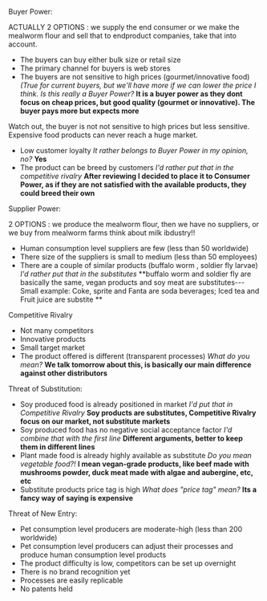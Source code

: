 Buyer Power:

ACTUALLY 2 OPTIONS : we supply the end consumer or we make the mealworm flour and sell that to endproduct companies, take that into account.

-	The buyers can buy either bulk size  or retail size
-	The primary channel for buyers is web stores
-	The buyers are not sensitive to high prices (gourmet/innovative food)
*(True for current buyers, but we'll have more if we can lower the price I think. Is this really a Buyer Power?*
**It is a buyer power as they dont focus on cheap prices, but good quality (gourmet or innovative). The buyer pays more but expects more**

Watch out, the buyer is not not sensitive to high prices but less sensitive. Expensive food products can never reach a huge market.
-	Low customer loyalty *It rather belongs to Buyer Power in my opinion, no?* **Yes**
-	The product can be breed by customers
*I'd rather put that in the competitive rivalry* **After reviewing I decided to place it to Consumer Power, as if they are not satisfied with the available products, they could breed their own**

Supplier Power:

2 OPTIONS : we produce the mealworm flour, then we have no suppliers, or we buy from mealworm farms
think about milk ibdustry!!

-	Human consumption level suppliers are few (less than 50 worldwide)
-	There size of the suppliers is small to medium (less than 50  employees)
-	There are a couple of similar products (buffalo worm , soldier fly larvae)
*I'd rather put that in the substitutes* **buffalo worm and soldier fly are basically the same, vegan products and soy meat are substitutes--- Small example: Coke, sprite and Fanta are soda beverages; Iced tea and Fruit juice are substite **

Competitive Rivalry

-	Not many competitors
-	Innovative products
-	Small target market
-	The product offered is different (transparent processes)
*What do you mean?*
**We talk tomorrow about this, is basically our main difference against other distributors**

Threat of Substitution:

-	Soy produced food is already positioned in market *I'd put that in Competitive Rivalry* **Soy products are substitutes, Competitive Rivalry focus on our market, not substitute markets**
-	Soy produced food has no negative social acceptance factor *I'd combine that with the first line* **Different arguments, better to keep them in different lines**
-	Plant made food is already highly available as substitute *Do you mean vegetable food?!* **I mean vegan-grade products, like beef made with mushrooms powder, duck meat made with algae and aubergine, etc, etc**
-	Substitute products price tag is high *What does "price tag" mean?* **Its a fancy way of saying is expensive**

Threat of New Entry:

-	Pet consumption level producers are moderate-high (less than 200 worldwide)
-	Pet consumption level producers can adjust their processes and produce human consumption level products
-	The product difficulty is low, competitors can be set up overnight
-	There is no brand recognition yet
-	Processes are easily replicable
-	No patents held
